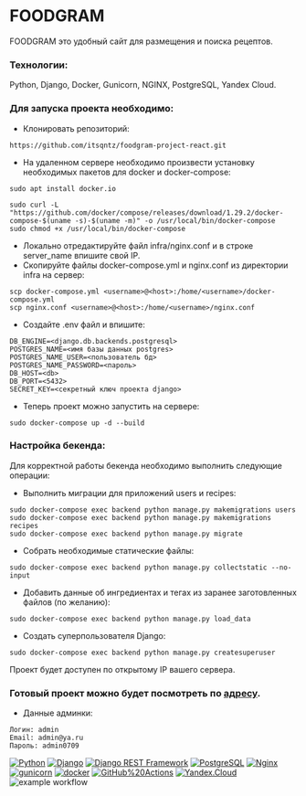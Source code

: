# FOODGRAM

FOODGRAM это удобный сайт для размещения и поиска рецептов.

### Технологии:

Python, Django, Docker, Gunicorn, NGINX, PostgreSQL, Yandex Cloud.

### Для запуска проекта необходимо:

- Клонировать репозиторий:
```
https://github.com/itsqntz/foodgram-project-react.git
```
- На удаленном сервере необходимо произвести установку необходимых пакетов для docker и docker-compose:

```
sudo apt install docker.io 
```
```
sudo curl -L "https://github.com/docker/compose/releases/download/1.29.2/docker-compose-$(uname -s)-$(uname -m)" -o /usr/local/bin/docker-compose
sudo chmod +x /usr/local/bin/docker-compose
```
- Локально отредактируйте файл infra/nginx.conf и в строке server_name впишите свой IP.
- Скопируйте файлы docker-compose.yml и nginx.conf из директории infra на сервер:
```
scp docker-compose.yml <username>@<host>:/home/<username>/docker-compose.yml
scp nginx.conf <username>@<host>:/home/<username>/nginx.conf
```
- Cоздайте .env файл и впишите:
```
DB_ENGINE=<django.db.backends.postgresql>
POSTGRES_NAME=<имя базы данных postgres>
POSTGRES_NAME_USER=<пользователь бд>
POSTGRES_NAME_PASSWORD=<пароль>
DB_HOST=<db>
DB_PORT=<5432>
SECRET_KEY=<секретный ключ проекта django>
```
- Теперь проект можно запустить на сервере:
```
sudo docker-compose up -d --build 
```
### Настройка бекенда:
Для корректной работы бекенда необходимо выполнить следующие операции:
- Выполнить миграции для приложений users и recipes:
```
sudo docker-compose exec backend python manage.py makemigrations users
sudo docker-compose exec backend python manage.py makemigrations recipes
sudo docker-compose exec backend python manage.py migrate
```
- Собрать необходимые статические файлы:
```
sudo docker-compose exec backend python manage.py collectstatic --no-input
```
- Добавить данные об ингредиентах и тегах из заранее заготовленных файлов (по желанию):
```
sudo docker-compose exec backend python manage.py load_data
```
- Создать суперпользователя Django:
```
sudo docker-compose exec backend python manage.py createsuperuser
```
Проект будет доступен по открытому IP вашего сервера.

### Готовый проект можно будет посмотреть по [адресу](http://51.250.109.198/recipes).

- Данные админки:
```
Логин: admin
Email: admin@ya.ru
Пароль: admin0709
```

[![Python](https://img.shields.io/badge/-Python-464646?style=flat-square&logo=Python)](https://www.python.org/) [![Django](https://img.shields.io/badge/-Django-464646?style=flat-square&logo=Django)](https://www.djangoproject.com/)
[![Django REST Framework](https://img.shields.io/badge/-Django%20REST%20Framework-464646?style=flat-square&logo=Django%20REST%20Framework)](https://www.django-rest-framework.org/)
[![PostgreSQL](https://img.shields.io/badge/-PostgreSQL-464646?style=flat-square&logo=PostgreSQL)](https://www.postgresql.org/)
[![Nginx](https://img.shields.io/badge/-NGINX-464646?style=flat-square&logo=NGINX)](https://nginx.org/ru/)
[![gunicorn](https://img.shields.io/badge/-gunicorn-464646?style=flat-square&logo=gunicorn)](https://gunicorn.org/)
[![docker](https://img.shields.io/badge/-Docker-464646?style=flat-square&logo=docker)](https://www.docker.com/)
[![GitHub%20Actions](https://img.shields.io/badge/-GitHub%20Actions-464646?style=flat-square&logo=GitHub%20actions)](https://github.com/features/actions)
[![Yandex.Cloud](https://img.shields.io/badge/-Yandex.Cloud-464646?style=flat-square&logo=Yandex.Cloud)](https://cloud.yandex.ru/)
![example workflow](https://github.com/itsqntz/foodgram-project-react/actions/workflows/foodgram_workflow.yml/badge.svg)
